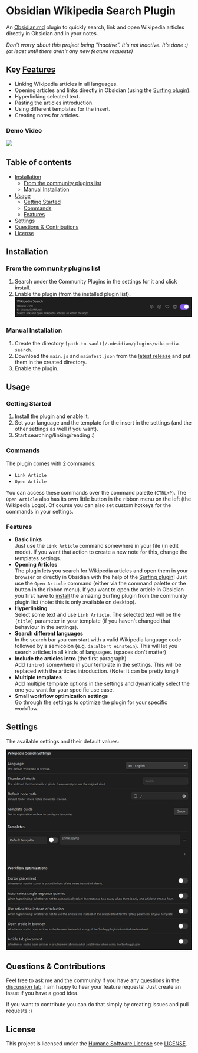 # Obsidian Wikipedia Search Plugin

An [Obsidian.md](https://obsidian.md/) plugin to quickly search, link and open Wikipedia articles directly in Obsidian and in your notes.

_Don't worry about this project being "inactive". It's not inactive. It's done :)  
(at least until there aren't any new feature requests)_

## Key [Features](#features)

- Linking Wikipedia articles in all languages.
- Opening articles and links directly in Obsidian (using the [Surfing plugin](https://github.com/PKM-er/Obsidian-Surfing)).
- Hyperlinking selected text.
- Pasting the articles introduction.
- Using different templates for the insert.
- Creating notes for articles.

### Demo Video

<img src="assets/demo.mp4" />

## Table of contents

- [Installation](#installation)
  - [From the community plugins list](#from-the-community-plugins-list)
  - [Manual Installation](#manual-installation)
- [Usage](#usage)
  - [Getting Started](#getting-started)
  - [Commands](#commands)
  - [Features](#features)
- [Settings](#settings)
- [Questions \& Contributions](#questions--contributions)
- [License](#license)

## Installation

### From the community plugins list

1. Search under the Community Plugins in the settings for it and click install.
2. Enable the plugin (from the installed plugin list).  
   <img src="assets/plugin.png" width=600 />

### Manual Installation

1. Create the directory `[path-to-vault]/.obsidian/plugins/wikipedia-search`.
2. Download the `main.js` and `mainfest.json` from the [latest release](https://github.com/StrangeGirlMurph/obsidian-wikipedia-search/releases) and put them in the created directory.
3. Enable the plugin.

## Usage

### Getting Started

1. Install the plugin and enable it.
2. Set your language and the template for the insert in the settings (and the other settings as well if you want).
3. Start searching/linking/reading :)

### Commands

The plugin comes with 2 commands:

- `Link Article`
- `Open Article`

You can access these commands over the command palette (`CTRL+P`). The `Open Article` also has its own little button in the ribbon menu on the left (the Wikipedia Logo). Of course you can also set custom hotkeys for the commands in your settings.

### Features

- **Basic links**  
   Just use the `Link Article` command somewhere in your file (in edit mode). If you want that action to create a new note for this, change the templates settings.
- **Opening Articles**  
   The plugin lets you search for Wikipedia articles and open them in your browser or directly in Obsidian with the help of the [Surfing plugin](https://github.com/PKM-er/Obsidian-Surfing)! Just use the `Open Article` command (either via the command palette or the button in the ribbon menu). If you want to open the article in Obsidian you first have to [install](obsidian://show-plugin?id=surfing) the amazing Surfing plugin from the community plugin list (note: this is only available on desktop).
- **Hyperlinking**  
   Select some text and use `Link Article`. The selected text will be the `{title}` parameter in your template (if you haven't changed that behaviour in the settings).
- **Search different languages**  
   In the search bar you can start with a valid Wikipedia language code followed by a semicolon (e.g. `da:albert einstein`). This will let you search articles in all kinds of languages. (spaces don't matter)
- **Include the articles intro** (the first paragraph)  
   Add `{intro}` somewhere in your template in the settings. This will be replaced with the articles introduction. (Note: It can be pretty long!)
- **Multiple templates**  
   Add multiple template options in the settings and dynamically select the one you want for your specific use case.
- **Small workflow optimization settings**  
   Go through the settings to optimize the plugin for your specific workflow.

## Settings

The available settings and their default values:

<img src="assets/settings.png" width=600 />

## Questions & Contributions

Feel free to ask me and the community if you have any questions in the [discussion tab](https://github.com/StrangeGirlMurph/obsidian-wikipedia-search/discussions).
I am happy to hear your feature requests! Just create an issue if you have a good idea.

If you want to contribute you can do that simply by creating issues and pull requests :)

## License

This project is licensed under the [Humane Software License](https://github.com/StrangeGirlMurph/The-Humane-Software-License) see [LICENSE](LICENSE).
